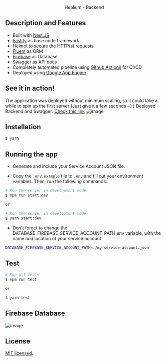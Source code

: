  <p align="center">Healium - Backend</p>

## Description and Features

- Built with [Nest.JS](https://github.com/nestjs/nest)
- [Fastify](https://www.fastify.io/) as base node framework
- [Helmet](https://github.com/fastify/fastify-helmet) to secure the HTTP(s) requests
- [Fluent](https://github.com/goat-io/fluent) as ORM
- [Firebase](https://firebase.google.com) as Database
- [Swagger](https://swagger.io/) as API docs
- Completely automated pipeline using [Github Actions](https://github.com/features/actions) for CI/CD
- Deployed using [Google App Engine](https://cloud.google.com/appengine)

## See it in action!

The application was deployed without minimum scaling, so it could take a while to spin up the first server (Just give it a few seconds =) )
Deployed Backend and Swagger: [Check this link](https://nc-challenge.ew.r.appspot.com/explorer)
![image](https://user-images.githubusercontent.com/48744933/99884286-5f5ccd80-2c2d-11eb-96c7-5016ac8d44dd.png)

## Installation

```bash
$ yarn
```

## Running the app

- Generate and include your Service Account JSON file.

- Copy the `.env.example` file to `.env` and fill out your environment variables. Then, run the following commands:

```bash
# Run the server in development mode
$ npm run start:dev

or

# Run the server in development mode
$ yarn start:dev
```

- Don't forget to change the DATABASE_FIREBASE_SERVICE_ACCOUNT_PATH env variable, with the name and location of your service account

```bash
DATABASE_FIREBASE_SERVICE_ACCOUNT_PATH=./my-service-account.json
```

## Test

```bash
# Run all tests
$ npm run test

or

$ yarn test
```

## Firebase Database

![image](https://user-images.githubusercontent.com/48744933/99883000-a7c3bd80-2c24-11eb-889e-73a69b6bb3c6.png)

## License

[MIT licensed](LICENSE).
